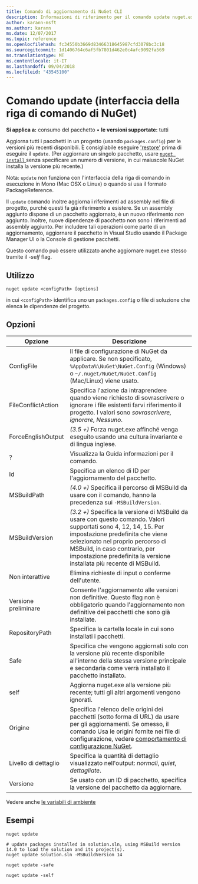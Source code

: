 ```yaml
---
title: Comando di aggiornamento di NuGet CLI
description: Informazioni di riferimento per il comando update nuget.exe
author: karann-msft
ms.author: karann
ms.date: 12/07/2017
ms.topic: reference
ms.openlocfilehash: fc34550b3669d83466318645987cfd3078bc3c18
ms.sourcegitcommit: 1d1406764c6af5fb7801d462e0c4afc9092fa569
ms.translationtype: MT
ms.contentlocale: it-IT
ms.lasthandoff: 09/04/2018
ms.locfileid: "43545100"
---
```

# <a name="update-command-nuget-cli"></a>Comando update (interfaccia della riga di comando di NuGet)

**Si applica a:** consumo del pacchetto &bullet; **le versioni supportate:** tutti

Aggiorna tutti i pacchetti in un progetto (usando `packages.config`) per le versioni più recenti disponibili. È consigliabile eseguire ['restore'](cli-ref-restore.md) prima di eseguire il `update`. (Per aggiornare un singolo pacchetto, usare [ `nuget install` ](cli-ref-install.md) senza specificare un numero di versione, in cui maiuscole NuGet installa la versione più recente.)

Nota: `update` non funziona con l'interfaccia della riga di comando in esecuzione in Mono (Mac OSX o Linux) o quando si usa il formato PackageReference.

Il `update` comando inoltre aggiorna i riferimenti ad assembly nel file di progetto, purché questi fa già riferimento a esistere. Se un assembly aggiunto dispone di un pacchetto aggiornato, è un nuovo riferimento *non* aggiunto. Inoltre, nuove dipendenze di pacchetto non sono i riferimenti ad assembly aggiunto. Per includere tali operazioni come parte di un aggiornamento, aggiornare il pacchetto in Visual Studio usando il Package Manager UI o la Console di gestione pacchetti.

Questo comando può essere utilizzato anche aggiornare nuget.exe stesso tramite il *-self* flag.

## <a name="usage"></a>Utilizzo

```cli
nuget update <configPath> [options]
```

in cui `<configPath>` identifica uno un `packages.config` o file di soluzione che elenca le dipendenze del progetto.

## <a name="options"></a>Opzioni

| Opzione | Descrizione |
| --- | --- |
| ConfigFile | Il file di configurazione di NuGet da applicare. Se non specificato, `%AppData%\NuGet\NuGet.Config` (Windows) o `~/.nuget/NuGet/NuGet.Config` (Mac/Linux) viene usato.|
| FileConflictAction | Specifica l'azione da intraprendere quando viene richiesto di sovrascrivere o ignorare i file esistenti farvi riferimento il progetto. I valori sono *sovrascrivere, ignorare, Nessuno*. |
| ForceEnglishOutput | *(3.5 +)*  Forza nuget.exe affinché venga eseguito usando una cultura invariante e di lingua inglese. |
| ? | Visualizza la Guida informazioni per il comando. |
| Id | Specifica un elenco di ID per l'aggiornamento del pacchetto. |
| MSBuildPath | *(4.0 +)*  Specifica il percorso di MSBuild da usare con il comando, hanno la precedenza sui `-MSBuildVersion`. |
| MSBuildVersion | *(3.2 +)*  Specifica la versione di MSBuild da usare con questo comando. Valori supportati sono 4, 12, 14, 15. Per impostazione predefinita che viene selezionato nel proprio percorso di MSBuild, in caso contrario, per impostazione predefinita la versione installata più recente di MSBuild. |
| Non interattive | Elimina richieste di input o conferme dell'utente. |
| Versione preliminare | Consente l'aggiornamento alle versioni non definitive. Questo flag non è obbligatorio quando l'aggiornamento non definitive dei pacchetti che sono già installate. |
| RepositoryPath | Specifica la cartella locale in cui sono installati i pacchetti. |
| Safe | Specifica che vengono aggiornati solo con la versione più recente disponibile all'interno della stessa versione principale e secondaria come verrà installato il pacchetto installato. |
| self | Aggiorna nuget.exe alla versione più recente; tutti gli altri argomenti vengono ignorati. |
| Origine | Specifica l'elenco delle origini dei pacchetti (sotto forma di URL) da usare per gli aggiornamenti. Se omesso, il comando Usa le origini fornite nei file di configurazione, vedere [comportamento di configurazione NuGet](../consume-packages/configuring-nuget-behavior.md). |
| Livello di dettaglio | Specifica la quantità di dettaglio visualizzato nell'output: *normali*, *quiet*, *dettagliate*. |
| Versione | Se usato con un ID di pacchetto, specifica la versione del pacchetto da aggiornare. |

Vedere anche [le variabili di ambiente](cli-ref-environment-variables.md)

## <a name="examples"></a>Esempi

```cli
nuget update

# update packages installed in solution.sln, using MSBuild version 14.0 to load the solution and its project(s).
nuget update solution.sln -MSBuildVersion 14

nuget update -safe

nuget update -self
```
